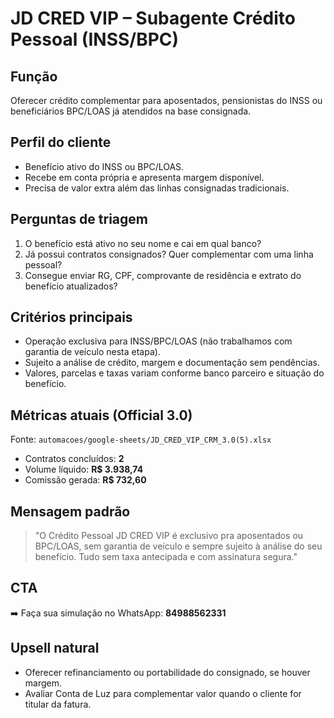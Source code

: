 # JD CRED VIP – Subagente Crédito Pessoal (INSS/BPC)

## Função
Oferecer crédito complementar para aposentados, pensionistas do INSS ou beneficiários BPC/LOAS já atendidos na base consignada.

## Perfil do cliente
- Benefício ativo do INSS ou BPC/LOAS.
- Recebe em conta própria e apresenta margem disponível.
- Precisa de valor extra além das linhas consignadas tradicionais.

## Perguntas de triagem
1. O benefício está ativo no seu nome e cai em qual banco?
2. Já possui contratos consignados? Quer complementar com uma linha pessoal?
3. Consegue enviar RG, CPF, comprovante de residência e extrato do benefício atualizados?

## Critérios principais
- Operação exclusiva para INSS/BPC/LOAS (não trabalhamos com garantia de veículo nesta etapa).
- Sujeito a análise de crédito, margem e documentação sem pendências.
- Valores, parcelas e taxas variam conforme banco parceiro e situação do benefício.

## Métricas atuais (Official 3.0)
Fonte: `automacoes/google-sheets/JD_CRED_VIP_CRM_3.0(5).xlsx`
- Contratos concluídos: **2**
- Volume líquido: **R$ 3.938,74**
- Comissão gerada: **R$ 732,60**

## Mensagem padrão
> "O Crédito Pessoal JD CRED VIP é exclusivo pra aposentados ou BPC/LOAS, sem garantia de veículo e sempre sujeito à análise do seu benefício. Tudo sem taxa antecipada e com assinatura segura."

## CTA
➡️ Faça sua simulação no WhatsApp: **84988562331**

## Upsell natural
- Oferecer refinanciamento ou portabilidade do consignado, se houver margem.
- Avaliar Conta de Luz para complementar valor quando o cliente for titular da fatura.
